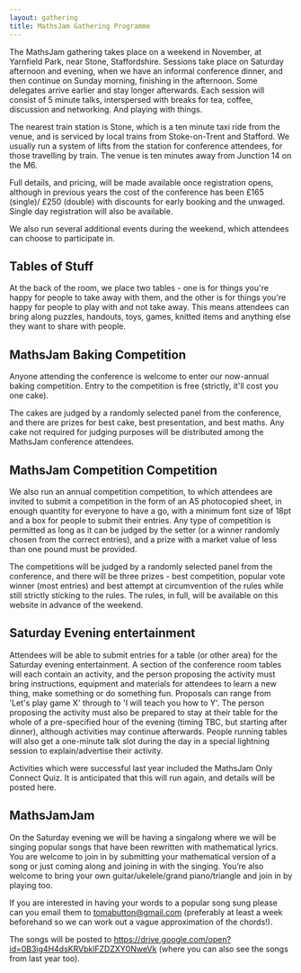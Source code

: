 ```yaml
---
layout: gathering
title: MathsJam Gathering Programme
---
```


The MathsJam gathering takes place on a weekend in November, at Yarnfield Park, near Stone, Staffordshire. Sessions take place on Saturday afternoon and evening, when we have an informal conference dinner, and then continue on Sunday morning, finishing in the afternoon. Some delegates arrive earlier and stay longer afterwards. Each session will consist of 5 minute talks, interspersed with breaks for tea, coffee, discussion and networking. And playing with things.

The nearest train station is Stone, which is a ten minute taxi ride from the venue, and is serviced by local trains from Stoke-on-Trent and Stafford. We usually run a system of lifts from the station for conference attendees, for those travelling by train. The venue is ten minutes away from Junction 14 on the M6. 

Full details, and pricing, will be made available once registration opens, although in previous years the cost of the conference has been &pound;165 (single)/ &pound;250 (double) with discounts for early booking and the unwaged. Single day registration will also be available.

We also run several additional events during the weekend, which attendees can choose to participate in.

## Tables of Stuff
At the back of the room, we place two tables - one is for things you're happy for people to take away with them, and the other is for things you're happy for people to play with and not take away. This means attendees can bring along puzzles, handouts, toys, games, knitted items and anything else they want to share with people.

## MathsJam Baking Competition
Anyone attending the conference is welcome to enter our now-annual baking competition. Entry to the competition is free (strictly, it'll cost you one cake).

The cakes are judged by a randomly selected panel from the conference, and there are prizes for best cake, best presentation, and best maths. Any cake not required for judging purposes will be distributed among the MathsJam conference attendees.

## MathsJam Competition Competition
We also run an annual competition competition, to which attendees are invited to submit a competition in the form of an A5 photocopied sheet, in enough quantity for everyone to have a go, with a minimum font size of 18pt and a box for people to submit their entries. Any type of competition is permitted as long as it can be judged by the setter (or a winner randomly chosen from the correct entries), and a prize with a market value of less than one pound must be provided.

The competitions will be judged by a randomly selected panel from the conference, and there will be three prizes - best competition, popular vote winner (most entries) and best attempt at circumvention of the rules while still strictly sticking to the rules. The rules, in full, will be available on this website in advance of the weekend.

## Saturday Evening entertainment
Attendees will be able to submit entries for a table (or other area) for the Saturday evening entertainment. A section of the conference room tables will each contain an activity, and the person proposing the activity must bring instructions, equipment and materials for attendees to learn a new thing, make something or do something fun. Proposals can range from 'Let's play game X' through to 'I will teach you how to Y'. The person proposing the activity must also be prepared to stay at their table for the whole of a pre-specified hour of the evening (timing TBC, but starting after dinner), although activities may continue afterwards. People running tables will also get a one-minute talk slot during the day in a special lightning session to explain/advertise their activity.

Activities which were successful last year included the MathsJam Only Connect Quiz. It is anticipated that this will run again, and details will be posted here.


## MathsJamJam

On the Saturday evening we will be having a singalong where we will be singing popular songs that have been rewritten with mathematical lyrics. You are welcome to join in by submitting your mathematical version of a song or just coming along and joining in with the singing.  You’re also welcome to bring your own guitar/ukelele/grand piano/triangle and join in by playing too. 

If you are interested in having your words to a popular song sung please can you email them to tomabutton@gmail.com (preferably at least a week beforehand so we can work out a vague approximation of the chords!).

The songs will be posted to https://drive.google.com/open?id=0B3ig4H4dsKRVbklFZDZXY0NweVk (where you can also see the songs from last year too).

